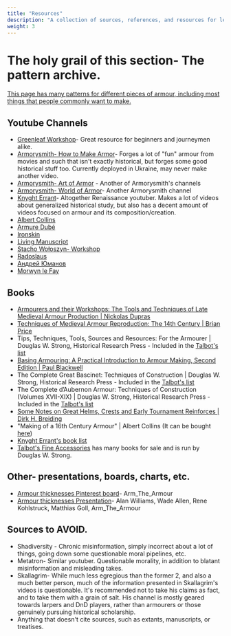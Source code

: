 ```yaml
---
title: "Resources"
description: "A collection of sources, references, and resources for learning."
weight: 3
---
```

# The holy grail of this section- The pattern archive.
[This page has many patterns for different pieces of armour, including most things that people commonly want to make.](https://www.armourarchive.org/patterns/)
## Youtube Channels
* [Greenleaf Workshop](https://www.youtube.com/@GreenleafWorkshop)- Great resource for beginners and journeymen alike.
* [Armorysmith- How to Make Armor](https://www.youtube.com/@howtomakearmor)- Forges a lot of "fun" armour from movies and such that isn't exactly historical, but forges some good historical stuff too. Currently deployed in Ukraine, may never make another video.
* [Armorysmith- Art of Armor](https://www.youtube.com/@ArmorySmith) - Another of Armorysmith's channels
* [Armorysmith- World of Armor](https://youtube.com/@ArmorySmithWorkshop)- Another Armorysmith channel
* [Knyght Errant](https://www.youtube.com/channel/UC1T4KJG1L_kTrP9RcdU5Csw)- Altogether Renaissance youtuber. Makes a lot of videos about generalized historical study, but also has a decent amount of videos focused on armour and its composition/creation.
* [Albert Collins](https://youtube.com/@albertcollins6427)
* [Armure Dubé](https://youtube.com/@ArmureDube)
* [Ironskin](https://youtube.com/@Ironskin)
* [Living Manuscript](https://youtube.com/@LivingManuscript)
* [Stacho Wołoszyn- Workshop](https://youtube.com/@stacho-armouringblacksmith3228)
* [Radoslaus](https://youtube.com/@TheRADOSLAUS)
* [Андрей Юманов](https://youtube.com/@user-hj1xc7co7f)
* [Morwyn le Fay](https://youtube.com/@Morwyn_le_Fay?si=aw4wcqVJQrm2CxVF)
## Books
* [Armourers and their Workshops: The Tools and Techniques of Late Medieval Armour Production | Nickolas Dupras](https://etheses.whiterose.ac.uk/4376/)
* [Techniques of Medieval Armour Reproduction: The 14th Century | Brian Price](https://archive.org/details/techniques-of-medieval-armour-reproduction-paladin-press/mode/2up)
* Tips, Techniques, Tools, Sources and Resources: For the Armourer | Douglas W. Strong, Historical Research Press - Included in the [Talbot's list](http://www.talbotsfineaccessories.com/books/metalwork.html)
* [Basing Armouring: A Practical Introduction to Armour Making, Second Edition | Paul Blackwell](https://archive.org/details/Basic_Armouring_A_Practical_Introduction_to_Armour_Making_Paul_Blackwell)
* The Complete Great Bascinet: Techniques of Construction | Douglas W. Strong, Historical Research Press - Included in the [Talbot's list](http://www.talbotsfineaccessories.com/books/metalwork.html)
* The Complete d’Aubernon Armour: Techniques of Construction (Volumes XVII-XIX) | Douglas W. Strong, Historical Research Press - Included in the [Talbot's list](http://www.talbotsfineaccessories.com/books/metalwork.html)
* [Some Notes on Great Helms, Crests and Early Tournament Reinforces | Dirk H. Breiding](https://www.academia.edu/5758293/Some_Notes_on_Great_Helms_Crests_and_Early_Tournament_Reinforces)
* "Making of a 16th Century Armour" | Albert Collins (It can be bought [here](https://albertcollins.se))
* [Knyght Errant's book list](https://knyghterrant.com/index.php/recommendations/books/armor-books/)
* [Talbot's Fine Accessories](http://www.talbotsfineaccessories.com/books/metalwork.html) has many books for sale and is run by Douglas W. Strong.
## Other- presentations, boards, charts, etc.
* [Armour thicknesses Pinterest board](https://www.pinterest.com/Arm_the_Armour/armor-thickness-measurements/?invite_code=18afe9f65b0d4b158e3ff77737362b88&sender=526358412607404173)- Arm_The_Armour
* [Armour thicknesses Presentation](https://docs.google.com/presentation/d/1DLlrwJV7mx6-fZjQxfI5Yo7e-gOObpcxkDfSQ70MauQ/edit#slide=id.p)- Alan Williams, Wade Allen, Rene Kohlstruck, Matthias Goll, Arm_The_Armour
## Sources to AVOID.
* Shadiversity - Chronic misinformation, simply incorrect about a lot of things, going down some questionable moral pipelines, etc.
* Metatron- Similar youtuber. Questionable morality, in addition to blatant misinformation and misleading takes.
* Skallagrim- While much less egregious than the former 2, and also a much better person, much of the information presented in Skallagrim's videos is questionable. It's recommended not to take his claims as fact, and to take them with a grain of salt. His channel is mostly geared towards larpers and DnD players, rather than armourers or those genuinely pursuing historical scholarship.
* Anything that doesn't cite sources, such as extants, manuscripts, or treatises.
